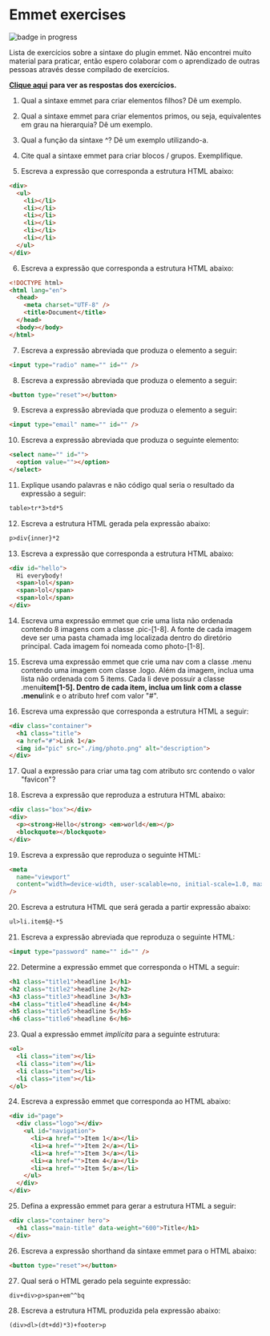 # Emmet exercises

![badge in progress](https://img.shields.io/badge/status-in%20progress-yellow)

Lista de exercícios sobre a sintaxe do plugin emmet. Não encontrei muito material para praticar, então espero colaborar com o aprendizado de outras pessoas através desse compilado de exercícios.

<a href="./respostas.md" style='font-weight: bold'>Clique aqui</a> **para ver as respostas dos exercícios.**

1.  Qual a sintaxe emmet para criar elementos filhos? Dê um exemplo.

2.  Qual a sintaxe emmet para criar elementos primos, ou seja, equivalentes em grau na hierarquia? Dê um exemplo.

3.  Qual a função da sintaxe ^? Dê um exemplo utilizando-a.

4.  Cite qual a sintaxe emmet para criar blocos / grupos. Exemplifique.

5.  Escreva a expressão que corresponda a estrutura HTML abaixo:

```html
<div>
  <ul>
    <li></li>
    <li></li>
    <li></li>
    <li></li>
    <li></li>
    <li></li>
  </ul>
</div>
```

6.  Escreva a expressão que corresponda a estrutura HTML abaixo:

```html
<!DOCTYPE html>
<html lang="en">
  <head>
    <meta charset="UTF-8" />
    <title>Document</title>
  </head>
  <body></body>
</html>
```

7.  Escreva a expressão abreviada que produza o elemento a seguir:

```html
<input type="radio" name="" id="" />
```

8.  Escreva a expressão abreviada que produza o elemento a seguir:

```html
<button type="reset"></button>
```

9.  Escreva a expressão abreviada que produza o elemento a seguir:

```html
<input type="email" name="" id="" />
```

10. Escreva a expressão abreviada que produza o seguinte elemento:

```html
<select name="" id="">
  <option value=""></option>
</select>
```

11. Explique usando palavras e não código qual seria o resultado da expressão a seguir:

```html
table>tr*3>td*5
```

12. Escreva a estrutura HTML gerada pela expressão abaixo:

```html
p>div{inner}*2
```

13. Escreva a expressão que corresponda a estrutura HTML abaixo:

```html
<div id="hello">
  Hi everybody!
  <span>lol</span>
  <span>lol</span>
  <span>lol</span>
</div>
```

14. Escreva uma expressão emmet que crie uma lista não ordenada contendo 8 imagens com a classe .pic-[1-8]. A fonte de cada imagem deve ser uma pasta chamada img localizada dentro do diretório principal. Cada imagem foi nomeada como photo-[1-8].

15. Escreva uma expressão emmet que crie uma nav com a classe .menu contendo uma imagem com classe .logo. Além da imagem, inclua uma lista não ordenada com 5 items.
    Cada li deve possuir a classe .menu**item[1-5]. Dentro de cada item, inclua um link com a classe .menu**link e o atributo href com valor "#".

16. Escreva uma expressão que corresponda a estrutura HTML a seguir:

```html
<div class="container">
  <h1 class="title">
  <a href="#">Link 1</a>
  <img id="pic" src="./img/photo.png" alt="description">
</div>
```

17. Qual a expressão para criar uma tag <link> com atributo src contendo o valor "favicon"?

18. Escreva a expressão que reproduza a estrutura HTML abaixo:

```html
<div class="box"></div>
<div>
  <p><strong>Hello</strong> <em>world</em></p>
  <blockquote></blockquote>
</div>
```

19. Escreva a expressão que reproduza o seguinte HTML:

```html
<meta
  name="viewport"
  content="width=device-width, user-scalable=no, initial-scale=1.0, maximum-scale=1.0, minimum-scale=1.0"
/>
```

20. Escreva a estrutura HTML que será gerada a partir expressão abaixo:

```html
ul>li.item$@-*5
```

21. Escreva a expressão abreviada que reproduza o seguinte HTML:

```html
<input type="password" name="" id="" />
```

22. Determine a expressão emmet que corresponda o HTML a seguir:

```html
<h1 class="title1">headline 1</h1>
<h2 class="title2">headline 2</h2>
<h3 class="title3">headline 3</h3>
<h4 class="title4">headline 4</h4>
<h5 class="title5">headline 5</h5>
<h6 class="title6">headline 6</h6>
```

23. Qual a expressão emmet _implícita_ para a seguinte estrutura:

```html
<ol>
  <li class="item"></li>
  <li class="item"></li>
  <li class="item"></li>
  <li class="item"></li>
</ol>
```

24. Escreva a expressão emmet que corresponda ao HTML abaixo:

```html
<div id="page">
  <div class="logo"></div>
    <ul id="navigation">
      <li><a href="">Item 1</a></li>
      <li><a href="">Item 2</a></li>
      <li><a href="">Item 3</a></li>
      <li><a href="">Item 4</a></li>
      <li><a href="">Item 5</a></li>
    </ul>
  </div>
</div>
```

25. Defina a expressão emmet para gerar a estrutura HTML a seguir:

```html
<div class="container hero">
  <h1 class="main-title" data-weight="600">Title</h1>
</div>
```

26. Escreva a expressão shorthand da sintaxe emmet para o HTML abaixo:

```html
<button type="reset"></button>
```

27. Qual será o HTML gerado pela seguinte expressão:

```html
div+div>p>span+em^^bq
```

28. Escreva a estrutura HTML produzida pela expressão abaixo:

```html
(div>dl>(dt+dd)*3)+footer>p
```
